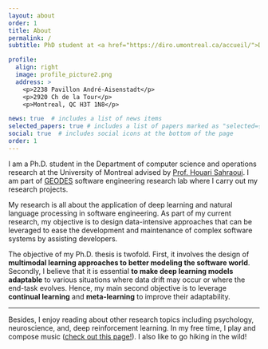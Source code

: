 ```yaml
---
layout: about
order: 1
title: About
permalink: /
subtitle: PhD student at <a href="https://diro.umontreal.ca/accueil/">DIRO, University of Montreal</a> and <a href="https://geodes.iro.umontreal.ca/">GEODES research lab</a>.

profile:
  align: right
  image: profile_picture2.png
  address: >
    <p>2238 Pavillon André-Aisenstadt</p>
    <p>2920 Ch de la Tour</p>
    <p>Montreal, QC H3T 1N8</p>

news: true  # includes a list of news items
selected_papers: true # includes a list of papers marked as "selected={true}"
social: true  # includes social icons at the bottom of the page
order: 1
---
```


I am a Ph.D. student in the Department of computer science and operations research at the University of Montreal advised by <a href="https://diro.umontreal.ca/repertoire-departement/professeurs/professeur/in/in15076/sg/Houari%20Sahraoui/">Prof. Houari Sahraoui</a>.
I am part of <a href="https://geodes.iro.umontreal.ca/">GEODES</a> software engineering research lab where I carry out my research projects. 

My research is all about the application of deep learning and natural language processing in software engineering. As part of my current research, my objective is to design data-intensive approaches that can be leveraged to ease the development and maintenance of complex software systems by assisting developers.

The objective of my Ph.D. thesis is twofold. First, it involves the design of **multimodal learning approaches to better modeling the software world**. Secondly, I believe that it is essential **to make deep learning models adaptable** to various situations where data drift may occur or where the end-task evolves. Hence, my main second objective is to leverage **continual learning** and **meta-learning** to improve their adaptability. 

---

Besides, I enjoy reading about other research topics including psychology, neuroscience, and, deep reinforcement learning. In my free time, I play and compose music ([check out this page!](/music)). I also like to go hiking in the wild!